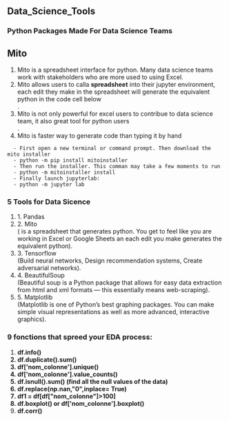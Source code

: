 ## Data_Science_Tools
### Python Packages Made For Data Science Teams
<h2> Mito </h2>
  <ol>
    <li> Mito is a spreadsheet interface for python. Many data science teams work with stakeholders who are more used to using Excel.</li>
    <li> Mito allows users to calla <strong>spreadsheet</strong> into their jupyter environment, each edit they make in the spreadsheet will generate the equivalent python in the code cell below</li>.
    <lI> Mito is not only powerful for excel users to contribue to data science team, it also great tool for python users</li>.
    <li> Mito is faster way to generate code than typing it by hand</li>
 </ol>
 
```How to install Mito**:
  - First open a new terminal or command prompt. Then download the mito installer
  - python -m pip install mitoinstaller
  - Then run the installer. This comman may take a few moments to run
  - python -m mitoinstaller install
  - Finally launch jupyterlab:
  - python -m jupyter lab
  ```
  
  ### 5 Tools for Data Sicence
  <ol>
  <li> 1. Pandas </li>
  <li> 2. Mito </li> ( is a spreadsheet that generates python. You get to feel like you are working in Excel or Google Sheets an each edit you make generates the equivalent python).
  <li> 3. Tensorflow </li> (Build neural networks, Design recommendation systems, Create adversarial networks).
  <li> 4. BeautifulSoup </li> (Beautiful soup is a Python package that allows for easy data extraction from html and xml formats — this essentially means web-scraping).
  <li> 5. Matplotlib </li> (Matplotlib is one of Python’s best graphing packages. You can make simple visual representations as well as more advanced, interactive graphics).
 </ol>
 
 ### 9 fonctions that spreed your EDA process:
 <ol>
  <li> <strong>df.info()</srtong> </li>
  <li> <strong>df.duplicate().sum()</strong> </li>
  <li> <strong>df['nom_colonne'].unique()</strong> </li>
  <li> <strong>df['nom_colonne'].value_counts()</strong> </li>
  <li> <strong> df.isnull().sum() (find all the null values of the data)</strong> </li>
  <li> <strong> df.replace(np.nan,"0",inplace= True) </strong></li>
  <li> <strong> df1 = df[df["nom_colonne"]>100]</strong> </li>
  <li> <strong> df.boxplot() or df['nom_colonne'].boxplot() </strong> </li>
  <li><srtong> df.corr() </strong> </li>
  </ol>
